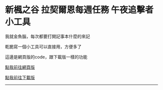 # 新楓之谷 拉契爾恩每週任務 午夜追擊者小工具
我就金魚腦，每次都要打開記事本什麼的來記

乾脆寫一個小工具可以直接用，方便多了

這邊是網頁版的code，跟下載版一樣的功能

[點我前往網頁版](https://k2210000.github.io/Maplestory-Dreaming-City-mission-tool-Website/)

[點我前往下載版](https://github.com/k2210000/Maplestory-Dreaming-City-mission-tool)

---
